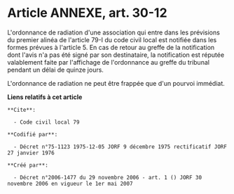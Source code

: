 # Article ANNEXE, art. 30-12

L'ordonnance de radiation d'une association qui entre dans les prévisions du premier alinéa de l'article 79-I du code civil
local est notifiée dans les formes prévues à l'article 5. En cas de retour au greffe de la notification dont l'avis n'a pas
été signé par son destinataire, la notification est réputée valablement faite par l'affichage de l'ordonnance au greffe du
tribunal pendant un délai de quinze jours.

L'ordonnance de radiation ne peut être frappée que d'un pourvoi immédiat.

**Liens relatifs à cet article**

	**Cite**:

	  - Code civil local 79

	**Codifié par**:

	  - Décret n°75-1123 1975-12-05 JORF 9 décembre 1975 rectificatif JORF 27 janvier 1976

	**Créé par**:

	  - Décret n°2006-1477 du 29 novembre 2006 - art. 1 () JORF 30 novembre 2006 en vigueur le 1er mai 2007
